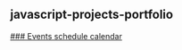 ## javascript-projects-portfolio

[### Events schedule calendar](https://zion86.github.io/javascript-projects-portfolio/events-calendar/dist/index.html)
